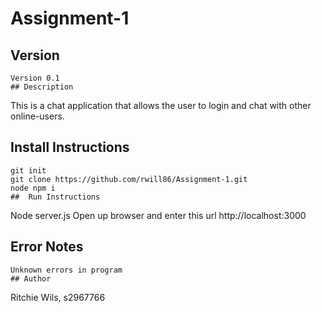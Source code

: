 # Assignment-1
## Version
```
Version 0.1
## Description 
```
This is a chat application that allows the user to login and chat with other online-users.
## 	Install Instructions
```
git init
git clone https://github.com/rwill86/Assignment-1.git
node npm i
## 	Run Instructions
```
Node server.js
Open up browser and enter this url http://localhost:3000
## Error Notes
```
Unknown errors in program
## Author
```
Ritchie Wils, s2967766